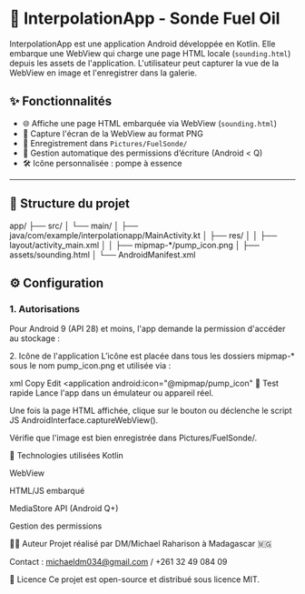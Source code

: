 # 🚀 InterpolationApp - Sonde Fuel Oil

InterpolationApp est une application Android développée en Kotlin. Elle embarque une WebView qui charge une page HTML locale (`sounding.html`) depuis les assets de l'application. L'utilisateur peut capturer la vue de la WebView en image et l'enregistrer dans la galerie.

## ✨ Fonctionnalités

- 🌐 Affiche une page HTML embarquée via WebView (`sounding.html`)
- 📸 Capture l'écran de la WebView au format PNG
- 💾 Enregistrement dans `Pictures/FuelSonde/`
- 🔐 Gestion automatique des permissions d’écriture (Android < Q)
- 🛠️ Icône personnalisée : pompe à essence

---

## 📁 Structure du projet

app/
├── src/
│ └── main/
│ ├── java/com/example/interpolationapp/MainActivity.kt
│ ├── res/
│ │ ├── layout/activity_main.xml
│ │ ├── mipmap-*/pump_icon.png
│ ├── assets/sounding.html
│ └── AndroidManifest.xml

## ⚙️ Configuration

### 1. Autorisations

Pour Android 9 (API 28) et moins, l'app demande la permission d'accéder au stockage :

<uses-permission android:name="android.permission.WRITE_EXTERNAL_STORAGE" android:maxSdkVersion="28" />
2. Icône de l'application
L’icône est placée dans tous les dossiers mipmap-* sous le nom pump_icon.png et utilisée via :

xml
Copy
Edit
<application
    android:icon="@mipmap/pump_icon"
🧪 Test rapide
Lance l'app dans un émulateur ou appareil réel.

Une fois la page HTML affichée, clique sur le bouton ou déclenche le script JS AndroidInterface.captureWebView().

Vérifie que l'image est bien enregistrée dans Pictures/FuelSonde/.

📜 Technologies utilisées
Kotlin

WebView

HTML/JS embarqué

MediaStore API (Android Q+)

Gestion des permissions

🧑‍💻 Auteur
Projet réalisé par DM/Michael Raharison à Madagascar 🇲🇬

Contact : michaeldm034@gmail.com / +261 32 49 084 09

📃 Licence
Ce projet est open-source et distribué sous licence MIT.
